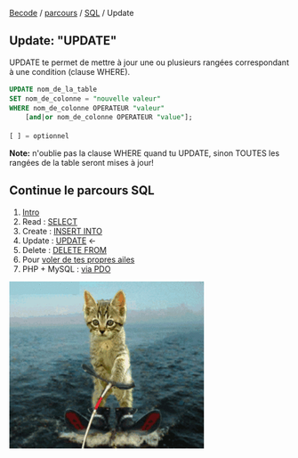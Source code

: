 [Becode](../../../) / [parcours](../../) / [SQL](../) / Update

## Update: "UPDATE"

UPDATE te permet de mettre à jour une ou plusieurs rangées correspondant à une condition (clause WHERE).

```sql
UPDATE nom_de_la_table
SET nom_de_colonne = "nouvelle valeur"
WHERE nom_de_colonne OPERATEUR "valeur" 
	[and|or nom_de_colonne OPERATEUR "value"];

[ ] = optionnel

```

**Note:** n'oublie pas la clause WHERE quand tu UPDATE, sinon TOUTES les rangées de la table seront mises à jour!




## Continue le parcours SQL
1. [Intro](./readme.md)     
1. Read : [SELECT](./1.select.md)  
1. Create : [INSERT INTO](./2.insert.md)  
1. Update : [UPDATE](./3.update.md)    ←
1. Delete : [DELETE FROM](./4.delete.md)
2. Pour [voler de tes propres ailes](./5.moveon.md)
1. PHP + MySQL  : [via PDO](./6.pdo.md)  

![](./assets/dancingcat3.gif)